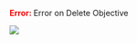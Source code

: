 

<span style="color:red"><b> Error: </b></span> Error on   Delete Objective
      

![](https://storage.googleapis.com/fluxble-reporting/screenShot631fs9vrfVWXQ4M.png?authuser=1)